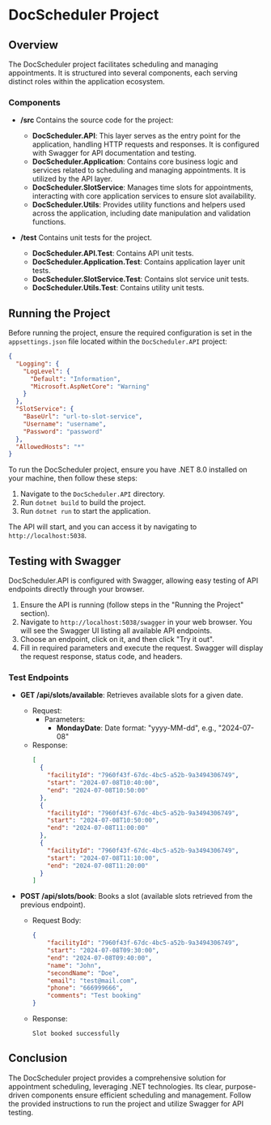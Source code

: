 # DocScheduler Project

## Overview

The DocScheduler project facilitates scheduling and managing appointments. It is structured into several components, each serving distinct roles within the application ecosystem.

### Components
  - **/src** Contains the source code for the project:
      - **DocScheduler.API**: This layer serves as the entry point for the application, handling HTTP requests and responses. It is configured with Swagger for API documentation and testing.
      - **DocScheduler.Application**: Contains core business logic and services related to scheduling and managing appointments. It is utilized by the API layer.
      - **DocScheduler.SlotService**: Manages time slots for appointments, interacting with core application services to ensure slot availability.
      - **DocScheduler.Utils**: Provides utility functions and helpers used across the application, including date manipulation and validation functions.

  - **/test** Contains unit tests for the project.
      - **DocScheduler.API.Test**: Contains API unit tests.
      - **DocScheduler.Application.Test**: Contains application layer unit tests.
      - **DocScheduler.SlotService.Test**: Contains slot service unit tests.
      - **DocScheduler.Utils.Test**: Contains utility unit tests.

## Running the Project

Before running the project, ensure the required configuration is set in the `appsettings.json` file located within the `DocScheduler.API` project:

```json
{
  "Logging": {
    "LogLevel": {
      "Default": "Information",
      "Microsoft.AspNetCore": "Warning"
    }
  },
  "SlotService": {
    "BaseUrl": "url-to-slot-service",
    "Username": "username",
    "Password": "password"
  },
  "AllowedHosts": "*"
}
```

To run the DocScheduler project, ensure you have .NET 8.0 installed on your machine, then follow these steps:

1. Navigate to the `DocScheduler.API` directory.
2. Run `dotnet build` to build the project.
3. Run `dotnet run` to start the application.

The API will start, and you can access it by navigating to `http://localhost:5038`.

## Testing with Swagger

DocScheduler.API is configured with Swagger, allowing easy testing of API endpoints directly through your browser.

1. Ensure the API is running (follow steps in the "Running the Project" section).
2. Navigate to `http://localhost:5038/swagger` in your web browser. You will see the Swagger UI listing all available API endpoints.
3. Choose an endpoint, click on it, and then click "Try it out".
4. Fill in required parameters and execute the request. Swagger will display the request response, status code, and headers.

### Test Endpoints

- **GET /api/slots/available**: Retrieves available slots for a given date.
   - Request:
     - Parameters:
       - **MondayDate**: Date format: "yyyy-MM-dd", e.g., "2024-07-08"
   - Response:
     ```json
     [
       {
         "facilityId": "7960f43f-67dc-4bc5-a52b-9a3494306749",
         "start": "2024-07-08T10:40:00",
         "end": "2024-07-08T10:50:00"
       },
       {
         "facilityId": "7960f43f-67dc-4bc5-a52b-9a3494306749",
         "start": "2024-07-08T10:50:00",
         "end": "2024-07-08T11:00:00"
       },
       {
         "facilityId": "7960f43f-67dc-4bc5-a52b-9a3494306749",
         "start": "2024-07-08T11:10:00",
         "end": "2024-07-08T11:20:00"
       }
     ]
     ```

- **POST /api/slots/book**: Books a slot (available slots retrieved from the previous endpoint).
   - Request Body:
     ```json
     {      
         "facilityId": "7960f43f-67dc-4bc5-a52b-9a3494306749",
         "start": "2024-07-08T09:30:00",
         "end": "2024-07-08T09:40:00",
         "name": "John",
         "secondName": "Doe",
         "email": "test@mail.com",
         "phone": "666999666",
         "comments": "Test booking"
     }
     ```
   - Response:
     ```text
     Slot booked successfully
     ```

## Conclusion

The DocScheduler project provides a comprehensive solution for appointment scheduling, leveraging .NET technologies. Its clear, purpose-driven components ensure efficient scheduling and management. Follow the provided instructions to run the project and utilize Swagger for API testing.
